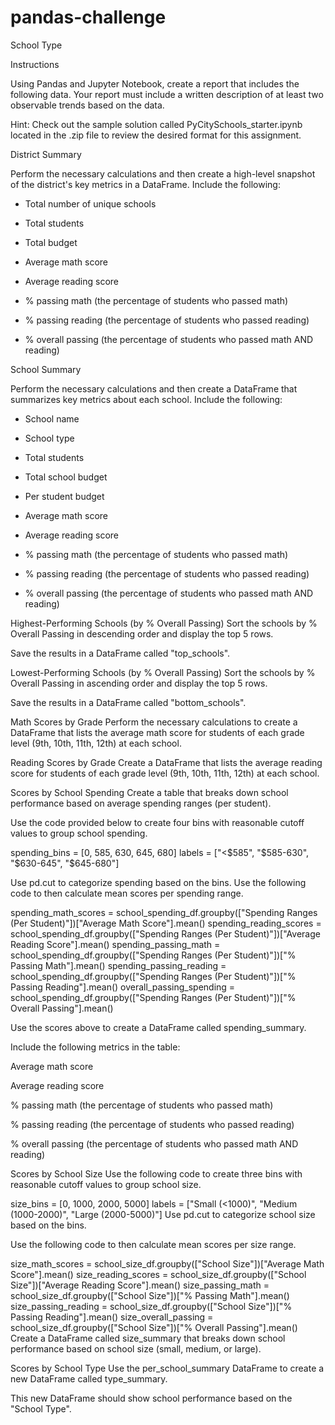 # pandas-challenge
School Type

Instructions

Using Pandas and Jupyter Notebook, create a report that includes the following data. Your report must include a written description of at least two observable trends based on the data.

Hint: Check out the sample solution called PyCitySchools_starter.ipynb located in the .zip file to review the desired format for this assignment.

District Summary

Perform the necessary calculations and then create a high-level snapshot of the district's key metrics in a DataFrame.
Include the following:

   * Total number of unique schools

   * Total students

   * Total budget

   * Average math score

   * Average reading score

   * % passing math (the percentage of students who passed math)

   * % passing reading (the percentage of students who passed reading)

   * % overall passing (the percentage of students who passed math AND reading)

School Summary

Perform the necessary calculations and then create a DataFrame that summarizes key metrics about each school.
Include the following:

   * School name

   * School type

   * Total students

   * Total school budget

   * Per student budget

   * Average math score

   * Average reading score

   * % passing math (the percentage of students who passed math)

   * % passing reading (the percentage of students who passed reading)

   * % overall passing (the percentage of students who passed math AND reading)

Highest-Performing Schools (by % Overall Passing)
 Sort the schools by % Overall Passing in descending order and display the top 5 rows.

 Save the results in a DataFrame called "top_schools".

Lowest-Performing Schools (by % Overall Passing)
 Sort the schools by % Overall Passing in ascending order and display the top 5 rows.

 Save the results in a DataFrame called "bottom_schools".

Math Scores by Grade
 Perform the necessary calculations to create a DataFrame that lists the average math score for students of each grade level (9th, 10th, 11th, 12th) at each school.

Reading Scores by Grade
 Create a DataFrame that lists the average reading score for students of each grade level (9th, 10th, 11th, 12th) at each school.

Scores by School Spending
 Create a table that breaks down school performance based on average spending ranges (per student).

 Use the code provided below to create four bins with reasonable cutoff values to group school spending.

spending_bins = [0, 585, 630, 645, 680]
labels = ["<$585", "$585-630", "$630-645", "$645-680"]


Use pd.cut to categorize spending based on the bins.
Use the following code to then calculate mean scores per spending range.

spending_math_scores = school_spending_df.groupby(["Spending Ranges (Per Student)"])["Average Math Score"].mean()
spending_reading_scores = school_spending_df.groupby(["Spending Ranges (Per Student)"])["Average Reading Score"].mean()
spending_passing_math = school_spending_df.groupby(["Spending Ranges (Per Student)"])["% Passing Math"].mean()
spending_passing_reading = school_spending_df.groupby(["Spending Ranges (Per Student)"])["% Passing Reading"].mean()
overall_passing_spending = school_spending_df.groupby(["Spending Ranges (Per Student)"])["% Overall Passing"].mean()

Use the scores above to create a DataFrame called spending_summary.

Include the following metrics in the table:

Average math score

Average reading score

% passing math (the percentage of students who passed math)

% passing reading (the percentage of students who passed reading)

% overall passing (the percentage of students who passed math AND reading)

Scores by School Size
Use the following code to create three bins with reasonable cutoff values to group school size.

size_bins = [0, 1000, 2000, 5000]
labels = ["Small (<1000)", "Medium (1000-2000)", "Large (2000-5000)"]
Use pd.cut to categorize school size based on the bins.

Use the following code to then calculate mean scores per size range.

size_math_scores = school_size_df.groupby(["School Size"])["Average Math Score"].mean()
size_reading_scores = school_size_df.groupby(["School Size"])["Average Reading Score"].mean()
size_passing_math = school_size_df.groupby(["School Size"])["% Passing Math"].mean()
size_passing_reading = school_size_df.groupby(["School Size"])["% Passing Reading"].mean()
size_overall_passing = school_size_df.groupby(["School Size"])["% Overall Passing"].mean()
Create a DataFrame called size_summary that breaks down school performance based on school size (small, medium, or large).

Scores by School Type
Use the per_school_summary DataFrame to create a new DataFrame called type_summary.

This new DataFrame should show school performance based on the "School Type".
